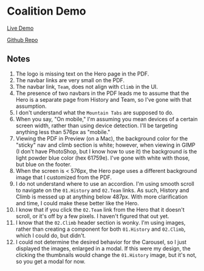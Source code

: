 # Coalition Demo

[Live Demo](https://rainbow-pasca-6665f9.netlify.app/)

[Github Repo](https://github.com/kimfucious/coalition-demo)

## Notes

1.  The logo is missing text on the Hero page in the PDF.
2.  The navbar links are very small on the PDF.
3.  The navbar link, `Team`, does not align with `Climb` in the UI.
4.  The presence of two navbars in the PDF leads me to assume that the Hero is a separate page from History and Team, so I've gone with that assumption.
5.  I don't understand what the `Mountain Tabs` are supposed to do.
6.  When you say, "On mobile," I'm assuming you mean devices of a certain screen width, rather than using device detection. I'll be targeting anything less than 576px as "mobile."
7.  Viewing the PDF in Preview (on a Mac), the background color for the "sticky" nav and climb section is white; however, when viewing in GIMP (I don't have PhotoShop, but I know how to use it) the background is the light powder blue color (hex 61759e). I've gone with white with those, but blue on the footer.
8.  When the screen is < 576px, the Hero page uses a different background image that I customized from the PDF.
9.  I do not understand where to use an accordion. I'm using smooth scroll to navigate on the `01.History` and `02.Team` links. As such, History and Climb is messed up at anything below 487px. With more clarification and time, I could make these better like the Hero.
10. I know that if you click the `02.Team` link from the Hero that it doesn't scroll, or it's off by a few pixels. I haven't figured that out yet.
11. I know that the `02.Climb` header section is wonky. I'm using images, rather than creating a component for both `01.History` and `02.Climb`, which I could do, but didn't.
12. I could not determine the desired behavior for the Carousel, so I just displayed the images, enlarged in a modal. If this were my design, the clicking the thumbnails would change the `01.History` image, but it's not, so you get a modal for now.
